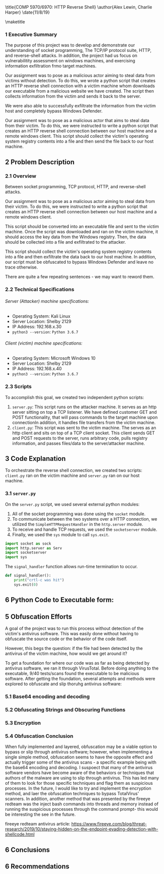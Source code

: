 \title{COMP 5970/6970: HTTP Reverse Shell}
\author{Alex Lewin, Charlie Harper}
\date{11/8/19}

\maketitle

### 1 Executive Summary

The purpose of this project was to develop and demonstrate our understanding of socket programming, The TCP/IP protocol suite, HTTP, and reverse-shell attacks.  In addition, the project had us focus on vulnerabilitity assessment on windows machines, and exercising information exfiltration frmo target machines. 

Our assignment was to pose as a malicious actor aiming to steal data from victims without detection. To do this, we wrote a python script that creates an HTTP reverse shell connection with a victim machine whom downloads our executable from a malicious website we have created. The script then collects information from the victim and sends it back to the server.

We were also able to successfully exfiltrate the information from the victim host and completely bypass Windows Defender.  


Our assignment was to pose as a malicious actor that aims to steal data from their victim. To do this, we were instructed to write a python script that creates an HTTP reverse shell connection between our host machine and a remote windows client. This script should collect the victim's operating system registry contents into a file and then send the file back to our host machine.  



## 2 Problem Description

### 2.1 Overview

Between socket programming, TCP protocol, HTTP, and reverse-shell attacks.  

Our assignment was to pose as a malicious actor aiming to steal data from their victim. To do this, we were instructed to write a python script that creates an HTTP reverse shell connection between our host machine and a remote windows client.  

This script should be  converted into an executable file and sent to the victim machine. Once the script was downloaded and ran on the victim machine, it should access the key data from the Windows registry. Then, the data should be collected into a file and exfiltrated to the attacker.  

This script should collect the victim's operating system registry contents into a file and then exfiltrate the data back to our host machine. In addition, our script must be obfuscated to bypass Windows Defender and leave no trace otherwise.  

There are quite a few repeating sentences - we may want to reword them.

### 2.2 Technical Specifications

###### Server (Attacker) machine specifications:

   - Operating System: Kali Linux  
   - Server Location: Shelby 2129  
   - IP Address: 192.168.x.30  
   - `python3 --version`: `Python 3.6.7`  


###### Client (victim) machine specifications:   

   - Operating System: Microsoft Windows 10  
   - Server Location: Shelby 2129
   - IP Address: 192.168.x.40  
   - `python3 --version`: `Python 3.6.7`  

### 2.3 Scripts 

To accomplish this goal, we created two independent python scripts:  

   1. `server.py`: This script runs on the attacker machine. It serves as an http server sitting on top a TCP listener. We have defined customer GET and POST functionality, that will pass commands to the target machine upon connectionIn addition, it handles file transfers from the victim machine. 
   2. `client.py`: This script was sent to the victim machine. The serves as an http client and sits on top of a TCP client socket. This client sends GET and POST requests to the server, runs arbitrary code, pulls registry information, and passes files/data to the server/attacker machine.


## 3 Code Explanation  

To orchestrate the reverse shell connection, we created two scripts: `client.py` ran on the victim machine and `server.py` ran on our host machine.  

### 3.1 `server.py`

On the `server.py` script, we used several external python modules:  

   1. All of the socket programming was done using the `socket` module.  
   2. To communicate between the two systems over a HTTP connection, we utilized the `SimpleHTTPRequestHandler` in the `http.server` module.  
   3. To receive and handle TCP requests, we used the `socketserver` module.
   4. Finally, we used the `sys` module to call `sys.exit`.

```python
import socket as sock
import http.server as Serv
import socketserver
import sys
```

The `signal_handler` function allows run-time termination to occur.

```python
def signal_handler():
	print("crtl-c was hit")
	sys.exit(0)
```

## 6 Python Code to Executable form:


## 5 Obfuscation Efforts 

A goal of the project was to run this process without detection of the victim's antivirus software. This was easily done without having to obfuscate the source code or the behavior of the code itself. 

However, this begs the question: if the file had been detected by the antivirus of the victim machine, how would we get around it?

To get a foundation for where our code was as far as being detected by antivirus software, we ran it through VirusTotal.  Before doing anything to the executable, 9/40 tests/scans found the executable to be malicious software. After getting the foundation, several attempts and methods were explored to obfuscate and slip thoruhg antivirus software:

### 5.1 Base64 encoding and decoding

### 5.2 Obfuscating Strings and Obscuring Functions

### 5.3 Encryption


### 5.4 Obfuscation Conclusion

When fully implemented and layered, obfuscation may be a viable option to bypass or slip through antivirus software; however, when implementing a single simple method, obfuscation seems to have the opposite effect and actually trigger some of the antivirus scans - a specific example being with the base64 encoding and decoding.
I suspoect that many of the antivirus software vendors have become aware of the behaviors or techniques that authors of the malware are using to slip through antivirus. This has led many of them to look for those specific techniques and flag them as suspicious processes. In the future, I would like to try and implement the encryption method, and laer the obfuscation techniques to bypass TotalVirus' scanners. 
In addition, another method that was presented by the fireeye redteam was the inject bash commands into threads and memory instead of running the suspicious processes through the command prompt- this would be interesting the see in the future.

fireeye redteam antivirus article: https://www.fireeye.com/blog/threat-research/2019/10/staying-hidden-on-the-endpoint-evading-detection-with-shellcode.html



## 6 Conclusions



## 6 Recommendations
